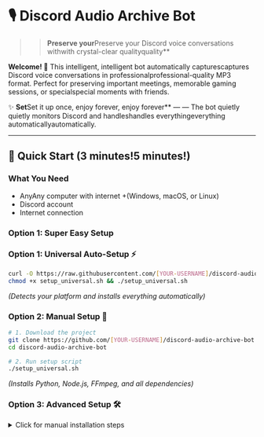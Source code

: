 # 🎙️ Discord Audio Archive Bot

>> **Preserve your**Preserve your Discord voice conversations withwith crystal-clear qualityquality**

**Welcome! 👋** This intelligent, intelligent bot automatically capturescaptures Discord voice conversations in professionalprofessional-quality MP3 format. Perfect for preserving important meetings, memorable gaming sessions, or specialspecial moments with friends.

✨ **Set**Set it up once, enjoy forever, enjoy forever** —  — The bot quietly quietly monitors Discord and handleshandles everythingeverything automaticallyautomatically.

---

## 🚀 Quick Start (3 minutes!5 minutes!)

### What You Need
- AnyAny computer with internet +(Windows, macOS, or Linux)
- Discord account
- Internet connection

### Option 1: Super Easy Setup
### Option 1: Universal Auto-Setup ⚡
```bash
curl -O https://raw.githubusercontent.com/[YOUR-USERNAME]/discord-audio-archive-bot/main/setup_universal.sh
chmod +x setup_universal.sh && ./setup_universal.sh
```
*(Detects your platform and installs everything automatically)*

### Option 2: Manual Setup 🔧
```bash
# 1. Download the project
git clone https://github.com/[YOUR-USERNAME]/discord-audio-archive-bot.git
cd discord-audio-archive-bot

# 2. Run setup script  
./setup_universal.sh
```
*(Installs Python, Node.js, FFmpeg, and all dependencies)*

### Option 3: Advanced Setup 🛠️
<details>
<summary>Click for manual installation steps</summary>

```bash
# Install dependencies manually
 -O https://raw.githubusercontent.com/your-username/discord-audio-archive-bot/main/setup_universal.sh
chmod +x setup_universal.sh && ./setup_universal.sh
# Configure your settings

 .envDiscord bot token and 

# Run in two terminals        Terminal1:Event monitor      Terminal2: Voice processor
```

### Option 2: Traditional Setup  
1. **Download** → `git clone https://github.com/your-username/discord-audio-archive-bot.git`
2. **Setup** → `cd discord-audio-archive-bot && ./setup_universal.sh`  
3. **Configure** → Edit `.env` with your Discord bot token
4. **Run** → `./run_bot_forever.sh` (runs in background permanently)

**🎉 Done!** Your bot now intelligently monitors Discord and creates perfect recordings.

---

## 📋 Step-by-Step: What Happens When  This SpecialRun It

### 1. **Intelligent**Initial Setup** 
- Automatically detects**Creates Discord bot connection** *(Uses your bot token to connect to Discord API)*
- **Monitors voice channel activity** *(Python component watches for voice state changes)*
- **Prepares recording audio processing when they leave
- Zero manual intervention requiredpipeline** *(Node.js component initializes FFmpeg for recording)*

### 2. ****TargetDetection****Watches Audiofor Quality**  
- Records at Discord's native 48kHz stereoyour target person** *(Monitors Discord events for specific user ID)*
- Converts**Detects to optimized 256kbps MP3
- Crystal-clear audio that preserves every wordwhen they join ANY voice channel** *(Automatically scans all channels in your servers)*
- **Triggers recording sequence** *(Sends command from Python to Node.js via JSON file)*

### 3. **Seamless**Automatic Recording****
- Optional email**Bot joins the voice channel** *Connects using Discord's voice API*
- Smart**Starts filenamecapturing format:audio** `*(Records at 48kHz stereo quality directly from Discord)*
- **Processes audio in real-time** *(Converts Opus codec to PCM then to MP3)*
- **Saves with smart filename** *(Format: `MM_DD_YYYY_HH-MM-SS_Username_UniqueID.mp3`
- Local storage backup for reliability`)*

### 4. ****Smart-Management** Design**
- **Follows user between channels** *(Automatically moves recording when target switches channels)*
- No**Stops cloudwhen storage or third-party services
- You control everything

### 🌍 **Cross-Platform**
- **macOS**: Full support with background services
- **Linux**: Systemd integration  
- **Windows**: Service installation available
- **All platforms**: Manual mode always worksuser leaves** *(Ends recording and finalizes MP3 file)*
- **Cleans up resources** *(Disconnects from voice, frees memory)*

### 5. **Optional Email Delivery**
- **Sends completed recording** *(Attaches MP3 to email with metadata)*
- **Includes recording details** *(Date, duration, username in email body)*
- **Falls back to local storage** *(Always saves locally even if email fails)*
⚙️ConfigurationGuide###DiscordBotSetup1. **Go to [Discord Developer Portal](https://discord.com/developers/applications)**2. **Create New Application** → Name it "Audio Archive Bot"
3. **Go to secure and privateBot section** → Click "Add Bot"
4. **Copy Token** → Paste into `.env` file as `DISCORD_TOKEN`
5. **Set Permissions** → Enable: Connect, Speak, Use Voice Activity *(Minimal permissions for security)*

### Target User Setup  
1. **Enable Developer Mode** *(Discord Settings → Advanced → Developer Mode)*
2. **Right-click target user** → Copy ID
3. **Paste into `.env`** as `TARGET_USER_ID` *(Bot will only record this specific person)*

### Email Setup (Optional)
1. **Generate Gmail App Password** *(Not your regular password - use [App Passwords](https://myaccount.google.com/apppasswords))*
2. **Add to `.env`**:
   - `EMAIL_USER=your-email@gmail.com`
   - `EMAIL_PASS=your-app-password`
   - `EMAIL_RECIPIENT=where-to-send@email.com`

---

## 🎯 How Each Feature Works

### 🔍 **Smart Detection System**
The bot uses Discord's voice state events to monitor when your target person joins or leaves voice channels *(Python component listens to WebSocket events and processes them)*

### 🎙️ **High-Quality Recording**  
Audio is captured directly from Discord's voice gateway at 48kHz stereo, then processed through FFmpeg for optimal MP3 compression *(Node.js handles real-time audio streams with minimal latency)*

### 🔄 **Hybrid Architecture**
- **Python handles** Discord events, logic, and coordination *(Lightweight, efficient for monitoring)*
- **Node.js handles** voice connections and audio processing *(Optimized for real-time audio)*
- **JSON files enable** seamless communication between components *(Simple, reliable IPC mechanism)*

### 📁 **Intelligent File Management**
Files are automatically named with timestamps and usernames, stored locally first, then optionally emailed *(Ensures no recordings are lost)*

### 🛡️ **Security-First Design**
All credentials stay on your computer, no cloud services involved, minimal Discord permissions required *(Your data never leaves your control)*

---

## 🚀 Running Your Bot

### Background Mode (Recommended)
```bash
# macOS/Linux
./run_bot_forever.sh
# Bot runs in background, survives restarts

# Windows  
./run_bot_forever.bat
# Creates Windows service for background operation
```

### Manual Mode
```bash
# Run both components
./run_hybrid.sh
# Runs in foreground, shows all activity
```

### Service Mode (Linux)
```bash
# Install as system service
./install_systemd_service.sh

# Control the service
./manage_service.sh start|stop|restart|status|logs
```

---

## 💝 Responsible Use Guidelines

### 🤝 **Always Get Permission First**
This tool helps preserve meaningful conversations, but **consent is essential**:
- ✅ Ask everyone before recording
- ✅ Check your local laws (some require all-party consent)  
- ✅ Be transparent about recording
- ✅ Keep recordings secure and private
- ✅ Respect privacy and Discord's Terms of Service

*We built this to help communities preserve important moments — please use it responsibly and legally.* 💙

---

## 🔧 Need Help?

###### QuickQuick FixesHealthCheck
```bash
# Test everything is working
python test_hybrid_system.py
# Runs 7 system tests to verify everything works
```

### ### Common Issues & Solutions

| Problem | Solution | How It Works |
|---------|----------|--------------|
| **"Bot not responding"** | Check Discord token in `.env` | *(Token authenticates bot with Discord API)* |
| **"No audio recorded"** | Verify bot has voice permissions | *(Needs Connect, Speak, Use Voice Activity permissions)* |
| **"Email not sending"** | Use Gmail App Password, not regular password | *(Gmail requires App Passwords for third-party apps)* |
| **"Python/Node.js not found"** | Run `./setup_universal.sh` again | *(Automatically installs missing dependencies)* |
| **"FFmpeg not working"** | Install FFmpeg: `brew install ffmpeg` (macOS) | *(Required for audio format conversion)* |

### Get Live Help
```bash
# View real-time logs
tail -f hybrid_bot.log              # Python component activity
tail -f background.log              # Background service logs  

# Check component status
python -c "from voice_manager_hybrid import HybridVoiceManager; print(HybridVoiceManager.get_status())"
```

---

## 🌟🌟 Join Our CommunityJoin Our Community

We'd love your help making this even better!

- **🐛 Found a bug?** → [Report it](https://github.com/[YOUR-USERNAME]/discord-audio-archive-bot/issues)
- **💡 Have an idea?** → [Share it](https://github.com/[YOUR-USERNAME]/discord-audio-archive-bot/discussions)  
- **🔧 Want to contribute?** → See [CONTRIBUTING.md](CONTRIBUTING.md)
- **❓ Need help?** → Check [Documentation](https://github.com/[YOUR-USERNAME]/discord-audio-archive-bot/wiki)

**⭐ Star this repo if it helped you!** It helps others find this project.

---

## 📊 System Requirements & Credits

| Component | Minimum | Recommended | Purpose |
|-----------|---------|-------------|---------|
| **Python** | 3.8+ | 3.11+ | *Event monitoring and coordination* |
| **Node.js** | 18+ | 20+ | *Voice processing and real-time audio* |
| **FFmpeg** | 4.0+ | Latest | *Audio format conversion and optimization* |
| **RAM** | 256MB | 512MB | *Audio buffering and processing* |
| **Storage** | 100MB + recordings | 1GB+ | *Application files and audio storage* |
| **Network** | Stable internet | Broadband | *Discord API connectivity* |

---

## 📝 License & Credits

**MIT License** — Use freely, modify as needed, share with friends!

**Special thanks to:**
- [Discord.js](https://discord.js.org/) & [Discord.py](https://discordpy.readthedocs.io/) communities
- [FFmpeg](https://ffmpeg.org/) for incredible audio processing  
- [Node.js](https://nodejs.org/) and [Python](https://python.org/) ecosystems
- Our amazing contributors and users 💙

---

<div align="center">

****Built with ❤️ for preservingpreserving preciousprecious momentsmoments**

*Start recording your Discord memories today!*

[📖 Documentation](https://github.com/[YOUR-USERNAME]/discord-audio-archive-bot/wiki) • [🚀 Quick Start](#-quick-start-5-minutes) • [💬 Community](https://github.com/[YOUR-USERNAME]/discord-audio-archive-bot/discussions)

</div>